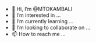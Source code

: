 - 👋 Hi, I’m @MTOKAMBALI
- 👀 I’m interested in ...
- 🌱 I’m currently learning ...
- 💞️ I’m looking to collaborate on ...
- 📫 How to reach me ...

<!---
MTOKAMBALI/MTOKAMBALI is a ✨ special ✨ repository because its `README.md` (this file) appears on your GitHub profile.
You can click the Preview link to take a look at your changes.
--->
